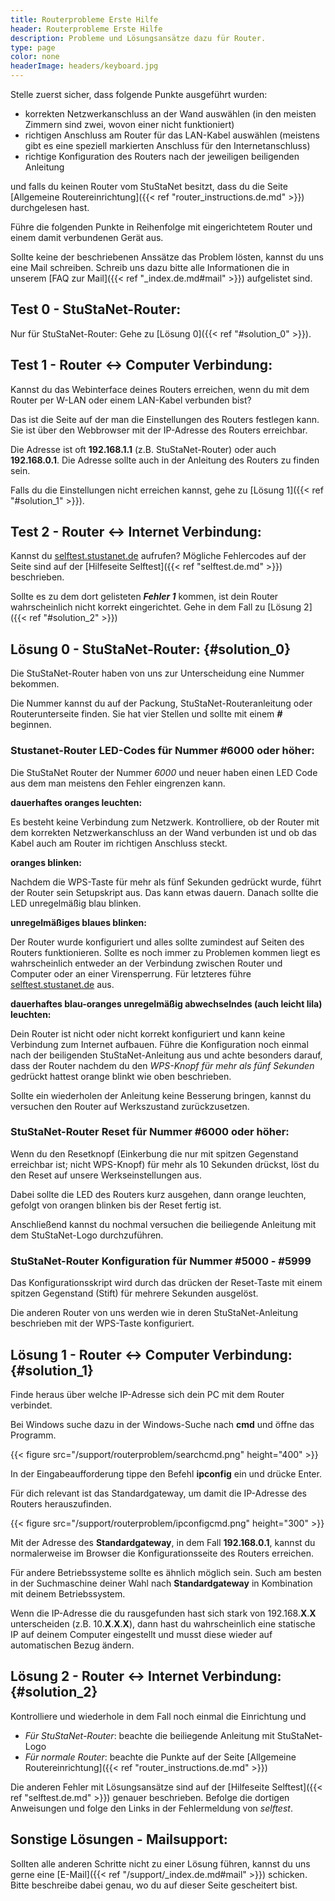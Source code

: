 ```yaml
---
title: Routerprobleme Erste Hilfe
header: Routerprobleme Erste Hilfe
description: Probleme und Lösungsansätze dazu für Router.
type: page
color: none
headerImage: headers/keyboard.jpg
---
```


Stelle zuerst sicher, dass folgende Punkte ausgeführt wurden:

* korrekten Netzwerkanschluss an der Wand auswählen (in den meisten Zimmern sind zwei, wovon einer nicht funktioniert) 
* richtigen Anschluss am Router für das LAN-Kabel auswählen (meistens gibt es eine speziell markierten Anschluss für den Internetanschluss)
* richtige Konfiguration des Routers nach der jeweiligen beiligenden Anleitung

und falls du keinen Router vom StuStaNet besitzt, dass du die Seite [Allgemeine Routereinrichtung]({{< ref "router_instructions.de.md" >}}) durchgelesen hast.

Führe die folgenden Punkte in Reihenfolge mit eingerichtetem Router und einem damit verbundenen Gerät aus.

Sollte keine der beschriebenen Anssätze das Problem lösten, kannst du uns eine Mail schreiben.
Schreib uns dazu bitte alle Informationen die in unserem [FAQ zur Mail]({{< ref "_index.de.md#mail" >}}) aufgelistet sind.

## Test 0 - StuStaNet-Router:

Nur für StuStaNet-Router:
Gehe zu [Lösung 0]({{< ref "#solution_0" >}}).

## Test 1 - Router <-> Computer Verbindung:

Kannst du das Webinterface deines Routers erreichen, wenn du mit dem Router per W-LAN oder einem LAN-Kabel verbunden bist?

Das ist die Seite auf der man die Einstellungen des Routers festlegen kann.
Sie ist über den Webbrowser mit der IP-Adresse des Routers erreichbar.

Die Adresse ist oft **192.168.1.1** (z.B. StuStaNet-Router) oder auch **192.168.0.1**.
Die Adresse sollte auch in der Anleitung des Routers zu finden sein.

Falls du die Einstellungen nicht erreichen kannst, gehe zu [Lösung 1]({{< ref "#solution_1" >}}).

## Test 2 - Router <-> Internet Verbindung:

Kannst du [selftest.stustanet.de](http://selftest.stustanet.de) aufrufen?
Mögliche Fehlercodes auf der Seite sind auf der [Hilfeseite Selftest]({{< ref "selftest.de.md" >}}) beschrieben.

Sollte es zu dem dort gelisteten **_Fehler 1_** kommen, ist dein Router wahrscheinlich nicht korrekt eingerichtet.
Gehe in dem Fall zu [Lösung 2]({{< ref "#solution_2" >}})

## Lösung 0 - StuStaNet-Router: {#solution_0}

Die StuStaNet-Router haben von uns zur Unterscheidung eine Nummer bekommen.

Die Nummer kannst du auf der Packung, StuStaNet-Routeranleitung oder Routerunterseite finden.
Sie hat vier Stellen und sollte mit einem **_#_** beginnen.

### Stustanet-Router LED-Codes für Nummer #6000 oder höher:

Die StuStaNet Router der Nummer *6000* und neuer haben einen LED Code aus dem man meistens den Fehler eingrenzen kann.


**dauerhaftes oranges leuchten:**

Es besteht keine Verbindung zum Netzwerk. Kontrolliere, ob der Router mit dem korrekten Netzwerkanschluss an der Wand verbunden ist und ob das Kabel auch am Router im richtigen Anschluss steckt.

**oranges blinken:**

Nachdem die WPS-Taste für mehr als fünf Sekunden gedrückt wurde, führt der Router sein Setupskript aus. Das kann etwas dauern. Danach sollte die LED unregelmäßig blau blinken.

**unregelmäßiges blaues blinken:**

Der Router wurde konfiguriert und alles sollte zumindest auf Seiten des Routers funktionieren.
Sollte es noch immer zu Problemen kommen liegt es wahrscheinlich entweder an der Verbindung zwischen Router und Computer oder an einer Virensperrung.
Für letzteres führe [selftest.stustanet.de](http://selftest.stustanet.de) aus.

**dauerhaftes blau-oranges unregelmäßig abwechselndes (auch leicht lila) leuchten:**

Dein Router ist nicht oder nicht korrekt konfiguriert und kann keine Verbindung zum Internet aufbauen.
Führe die Konfiguration noch einmal nach der beiligenden StuStaNet-Anleitung aus und achte besonders darauf, dass der Router nachdem du den *WPS-Knopf für mehr als fünf Sekunden* gedrückt hattest orange blinkt wie oben beschrieben.

Sollte ein wiederholen der Anleitung keine Besserung bringen, kannst du versuchen den Router auf Werkszustand zurückzusetzen.

### StuStaNet-Router Reset für Nummer #6000 oder höher:

Wenn du den Resetknopf (Einkerbung die nur mit spitzen Gegenstand erreichbar ist; nicht WPS-Knopf) für mehr als 10 Sekunden drückst, löst du den Reset auf unsere Werkseinstellungen aus.

Dabei sollte die LED des Routers kurz ausgehen, dann orange leuchten, gefolgt von orangen blinken bis der Reset fertig ist.

Anschließend kannst du nochmal versuchen die beiliegende Anleitung mit dem StuStaNet-Logo durchzuführen.

### StuStaNet-Router Konfiguration für Nummer #5000 - #5999

Das Konfigurationsskript wird durch das drücken der Reset-Taste mit einem spitzen Gegenstand (Stift) für mehrere Sekunden ausgelöst.

Die anderen Router von uns werden wie in deren StuStaNet-Anleitung beschrieben mit der WPS-Taste konfiguriert.

## Lösung 1 - Router <-> Computer Verbindung: {#solution_1}

Finde heraus über welche IP-Adresse sich dein PC mit dem Router verbindet.

Bei Windows suche dazu in der Windows-Suche nach **cmd** und öffne das Programm.

{{< figure src="/support/routerproblem/searchcmd.png" height="400" >}}

In der Eingabeaufforderung tippe den Befehl **ipconfig** ein und drücke Enter.

Für dich relevant ist das Standardgateway, um damit die IP-Adresse des Routers herauszufinden.

{{< figure src="/support/routerproblem/ipconfigcmd.png" height="300" >}}

Mit der Adresse des **Standardgateway**, in dem Fall **192.168.0.1**, kannst du normalerweise im Browser die Konfigurationsseite des Routers erreichen.

Für andere Betriebssysteme sollte es ähnlich möglich sein.
Such am besten in der Suchmaschine deiner Wahl nach **Standardgateway** in Kombination mit deinem Betriebssystem.

Wenn die IP-Adresse die du rausgefunden hast sich stark von 192.168.**X**.**X** unterscheiden (z.B. 10.**X**.**X**.**X**), dann hast du wahrscheinlich eine statische IP auf deinem Computer eingestellt und musst diese wieder auf automatischen Bezug ändern.

## Lösung 2 - Router <-> Internet Verbindung: {#solution_2}

Kontrolliere und wiederhole in dem Fall noch einmal die Einrichtung und

* *Für StuStaNet-Router*: beachte die beiliegende Anleitung mit StuStaNet-Logo
* *Für normale Router*: beachte die Punkte auf der Seite [Allgemeine Routereinrichtung]({{< ref "router_instructions.de.md" >}})

Die anderen Fehler mit Lösungsansätze sind auf der [Hilfeseite Selftest]({{< ref "selftest.de.md" >}}) genauer beschrieben.
Befolge die dortigen Anweisungen und folge den Links in der Fehlermeldung von *selftest*.

## Sonstige Lösungen - Mailsupport: 

Sollten alle anderen Schritte nicht zu einer Lösung führen, kannst du uns gerne eine [E-Mail]({{< ref "/support/_index.de.md#mail" >}}) schicken.
Bitte beschreibe dabei genau, wo du auf dieser Seite gescheitert bist.